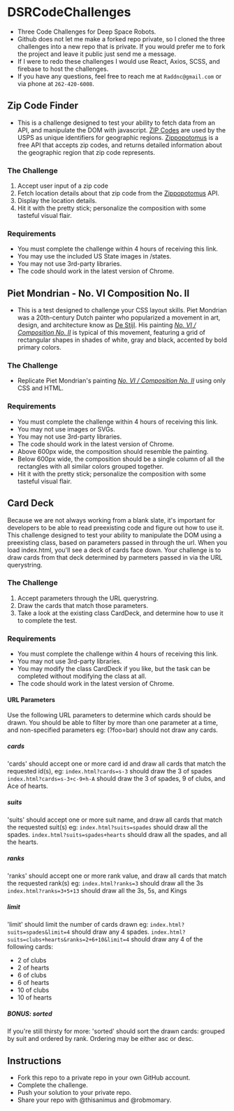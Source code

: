 # DSRCodeChallenges

- Three Code Challenges for Deep Space Robots.
- Github does not let me make a forked repo private, so I cloned the three challenges into a new repo that is private. If you would prefer me to fork the project and leave it public just send me a message.
- If I were to redo these challenges I would use React, Axios, SCSS, and firebase to host the challenges.
- If you have any questions, feel free to reach me at `Raddnc@gmail.com` or via phone at `262-420-6008`.

## Zip Code Finder

- This is a challenge designed to test your ability to fetch data from an API, and manipulate the DOM with javascript. [ZIP Codes](https://en.wikipedia.org/wiki/ZIP_Code) are used by the USPS as unique identifiers for geographic regions. [Zippopotomus](https://zippopotam.us) is a free API that accepts zip codes, and returns detailed information about the geographic region that zip code represents.

### The Challenge

1. Accept user input of a zip code
2. Fetch location details about that zip code from the [Zippopotomus](https://zippopotam.us) API.
3. Display the location details.
4. Hit it with the pretty stick; personalize the composition with some tasteful visual flair.

### Requirements

- You must complete the challenge within 4 hours of receiving this link.
- You may use the included US State images in /states.
- You may not use 3rd-party libraries.
- The code should work in the latest version of Chrome.

## Piet Mondrian - No. VI Composition No. II

- This is a test designed to challenge your CSS layout skills. Piet Mondrian was a 20th-century Dutch painter who popularized a movement in art, design, and architecture know as [De Stijl](https://en.wikipedia.org/wiki/De_Stijl). His painting _[No. VI / Composition No. II](https://www.artsy.net/artwork/piet-mondrian-no-vi-slash-composition-no-ii)_ is typical of this movement, featuring a grid of rectangular shapes in shades of white, gray and black, accented by bold primary colors.

### The Challenge

- Replicate Piet Mondrian's painting _[No. VI / Composition No. II](https://www.artsy.net/artwork/piet-mondrian-no-vi-slash-composition-no-ii)_ using only CSS and HTML.

### Requirements

- You must complete the challenge within 4 hours of receiving this link.
- You may not use images or SVGs.
- You may not use 3rd-party libraries.
- The code should work in the latest version of Chrome.
- Above 600px wide, the composition should resemble the painting.
- Below 600px wide, the composition should be a single column of all the rectangles with all similar colors grouped together.
- Hit it with the pretty stick; personalize the composition with some tasteful visual flair.

## Card Deck

Because we are not always working from a blank slate, it's important for developers to be able to read preexisting code and figure out how to use it. This challenge designed to test your ability to manipulate the DOM using a preexisting class, based on parameters passed in through the url. When you load index.html, you'll see a deck of cards face down. Your challenge is to draw cards from that deck determined by parmeters passed in via the URL querystring.

### The Challenge

1. Accept parameters through the URL querystring.
2. Draw the cards that match those parameters.
3. Take a look at the existing class CardDeck, and determine how to use it to complete the test.

### Requirements

- You must complete the challenge within 4 hours of receiving this link.
- You may not use 3rd-party libraries.
- You may modify the class CardDeck if you like, but the task can be completed without modifying the class at all.
- The code should work in the latest version of Chrome.

#### URL Parameters

Use the following URL parameters to determine which cards should be drawn. You should be able to filter by more than one parameter at a time, and non-specified parameters eg: (?foo=bar) should not draw any cards.

##### cards

'cards' should accept one or more card id and draw all cards that match the requested id(s), eg:
`index.html?cards=s-3` should draw the 3 of spades
`index.html?cards=s-3+c-9+h-A` should draw the 3 of spades, 9 of clubs, and Ace of hearts.

##### suits

'suits' should accept one or more suit name, and draw all cards that match the requested suit(s) eg:
`index.html?suits=spades` should draw all the spades.
`index.html?suits=spades+hearts` should draw all the spades, and all the hearts.

##### ranks

'ranks' should accept one or more rank value, and draw all cards that match the requested rank(s) eg:
`index.html?ranks=3` should draw all the 3s
`index.html?ranks=3+5+13` should draw all the 3s, 5s, and Kings

##### limit

'limit' should limit the number of cards drawn eg:
`index.html?suits=spades&limit=4` should draw any 4 spades.
`index.html?suits=clubs+hearts&ranks=2+6+10&limit=4` should draw any 4 of the following cards:

- 2 of clubs
- 2 of hearts
- 6 of clubs
- 6 of hearts
- 10 of clubs
- 10 of hearts

##### BONUS: sorted

If you're still thirsty for more:
'sorted' should sort the drawn cards: grouped by suit and ordered by rank. Ordering may be either asc or desc.

## Instructions

- Fork this repo to a private repo in your own GitHub account.
- Complete the challenge.
- Push your solution to your private repo.
- Share your repo with @thisanimus and @robmomary.
